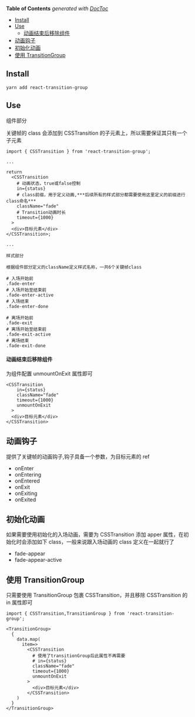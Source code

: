 <!-- START doctoc generated TOC please keep comment here to allow auto update -->
<!-- DON'T EDIT THIS SECTION, INSTEAD RE-RUN doctoc TO UPDATE -->
**Table of Contents**  *generated with [DocToc](https://github.com/thlorenz/doctoc)*

- [Install](#install)
- [Use](#use)
    - [动画结束后移除组件](#%E5%8A%A8%E7%94%BB%E7%BB%93%E6%9D%9F%E5%90%8E%E7%A7%BB%E9%99%A4%E7%BB%84%E4%BB%B6)
- [动画钩子](#%E5%8A%A8%E7%94%BB%E9%92%A9%E5%AD%90)
- [初始化动画](#%E5%88%9D%E5%A7%8B%E5%8C%96%E5%8A%A8%E7%94%BB)
- [使用 TransitionGroup](#%E4%BD%BF%E7%94%A8-transitiongroup)

<!-- END doctoc generated TOC please keep comment here to allow auto update -->

## Install

`yarn add react-transition-group`

## Use

组件部分

关键帧的 class 会添加到 CSSTransition 的子元素上，所以需要保证其只有一个子元素

```
import { CSSTransition } from 'react-transition-group';

...

return
  <CSSTransition
    # 动画状态，true或false控制
    in={status}
    # class前缀，用于定义动画,***后续所有的样式部分都需要使用这里定义的前缀进行class命名***
    className="fade"
    # Transition动画时长
    timeout={1000}
  >
  <div>目标元素</div>
</CSSTransition>;

...

样式部分

根据组件部分定义的className定义样式名称，一共6个关键帧class

# 入场开始前
.fade-enter
# 入场开始至结束前
.fade-enter-active
# 入场结束
.fade-enter-done

# 离场开始前
.fade-exit
# 离场开始至结束前
.fade-exit-active
# 离场结束
.fade-exit-done

```

#### 动画结束后移除组件

为组件配置 unmountOnExit 属性即可

    <CSSTransition
        in={status}
        className="fade"
        timeout={1000}
        unmountOnExit
      >
      <div>目标元素</div>
    </CSSTransition>

## 动画钩子

提供了关键帧的动画钩子,钩子具备一个参数，为目标元素的 ref

- onEnter
- onEntering
- onEntered
- onExit
- onExiting
- onExited

## 初始化动画

如果需要使用初始化的入场动画，需要为 CSSTransition 添加 apper 属性，在初始化时会添加如下 class，一般来说跟入场动画的 class 定义在一起就行了

- fade-appear
- fade-appear-active

## 使用 TransitionGroup

只需要使用 TransitionGroup 包裹 CSSTransition，并且移除 CSSTransition 的 in 属性即可

```
import { CSSTransition,TransitionGroup } from 'react-transition-group';

<TransitionGroup>
  {
    data.map(
      item=>
        <CSSTransition
          # 使用了transitionGroup后此属性不再需要
          # in={status}
          className="fade"
          timeout={1000}
          unmountOnExit
        >
          <div>目标元素</div>
        </CSSTransition>
    )
  }
</TransitionGroup>

```
